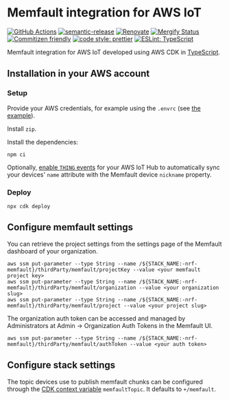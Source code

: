 # Memfault integration for AWS IoT

[![GitHub Actions](https://github.com/NordicSemiconductor/asset-tracker-cloud-memfault-aws-js/workflows/Test%20and%20Release/badge.svg)](https://github.com/NordicSemiconductor/asset-tracker-cloud-memfault-aws-js/actions)
[![semantic-release](https://img.shields.io/badge/%20%20%F0%9F%93%A6%F0%9F%9A%80-semantic--release-e10079.svg)](https://github.com/semantic-release/semantic-release)
[![Renovate](https://img.shields.io/badge/renovate-enabled-brightgreen.svg)](https://renovatebot.com)
[![Mergify Status](https://img.shields.io/endpoint.svg?url=https://gh.mergify.io/badges/NordicSemiconductor/asset-tracker-cloud-memfault-aws-js)](https://mergify.io)
[![Commitizen friendly](https://img.shields.io/badge/commitizen-friendly-brightgreen.svg)](http://commitizen.github.io/cz-cli/)
[![code style: prettier](https://img.shields.io/badge/code_style-prettier-ff69b4.svg)](https://github.com/prettier/prettier/)
[![ESLint: TypeScript](https://img.shields.io/badge/ESLint-TypeScript-blue.svg)](https://github.com/typescript-eslint/typescript-eslint)

Memfault integration for AWS IoT developed using AWS CDK in
[TypeScript](https://www.typescriptlang.org/).

## Installation in your AWS account

### Setup

Provide your AWS credentials, for example using the `.envrc` (see
[the example](./envrc.example)).

Install `zip`.

Install the dependencies:

    npm ci

Optionally,
[enable `THING` events](https://docs.aws.amazon.com/iot/latest/developerguide/iot-events.html#iot-events-enable)
for your AWS IoT Hub to automatically sync your devices' `name` attribute with
the Memfault device `nickname` property.

### Deploy

    npx cdk deploy

## Configure memfault settings

You can retrieve the project settings from the settings page of the Memfault
dashboard of your organization.

    aws ssm put-parameter --type String --name /${STACK_NAME:-nrf-memfault}/thirdParty/memfault/projectKey --value <your memfault project key>
    aws ssm put-parameter --type String --name /${STACK_NAME:-nrf-memfault}/thirdParty/memfault/organization --value <your organization slug>
    aws ssm put-parameter --type String --name /${STACK_NAME:-nrf-memfault}/thirdParty/memfault/project --value <your project slug>

The organization auth token can be accessed and managed by Administrators at
Admin → Organization Auth Tokens in the Memfault UI.

    aws ssm put-parameter --type String --name /${STACK_NAME:-nrf-memfault}/thirdParty/memfault/authToken --value <your auth token>

## Configure stack settings

The topic devices use to publish memfault chunks can be configured through the
[CDK context variable](https://docs.aws.amazon.com/cdk/v2/guide/context.html)
`memfaultTopic`. It defaults to `+/memfault`.
